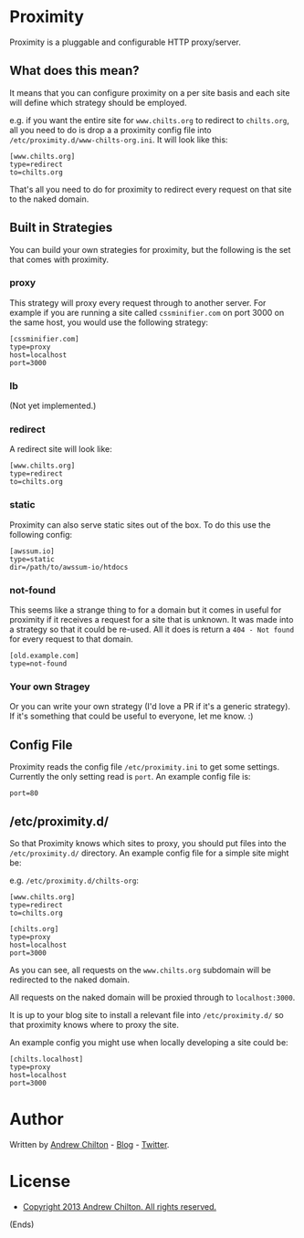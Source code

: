 # Proximity #

Proximity is a pluggable and configurable HTTP proxy/server.

## What does this mean? ##

It means that you can configure proximity on a per site basis and each site will define which strategy
should be employed.

e.g. if you want the entire site for ```www.chilts.org``` to redirect to ```chilts.org```, all you need to do is drop a
a proximity config file into ```/etc/proximity.d/www-chilts-org.ini```. It will look like this:

```
[www.chilts.org]
type=redirect
to=chilts.org
```

That's all you need to do for proximity to redirect every request on that site to the naked domain.

## Built in Strategies ##

You can build your own strategies for proximity, but the following is the set that comes with proximity.

### proxy ###

This strategy will proxy every request through to another server. For example if you are running a site called
```cssminifier.com``` on port 3000 on the same host, you would use the following strategy:

```
[cssminifier.com]
type=proxy
host=localhost
port=3000
```

### lb ###

(Not yet implemented.)

### redirect ###

A redirect site will look like:

```
[www.chilts.org]
type=redirect
to=chilts.org
```

### static ###

Proximity can also serve static sites out of the box. To do this use the following config:

```
[awssum.io]
type=static
dir=/path/to/awssum-io/htdocs
```

### not-found ###

This seems like a strange thing to for a domain but it comes in useful for proximity if it receives a request for a
site that is unknown. It was made into a strategy so that it could be re-used. All it does is return a ```404 - Not
found``` for every request to that domain.

```
[old.example.com]
type=not-found
```

### Your own Stragey ###

Or you can write your own strategy (I'd love a PR if it's a generic strategy). If it's something that could be useful
to everyone, let me know. :)

## Config File ##

Proximity reads the config file ```/etc/proximity.ini``` to get some settings. Currently the only setting read is
```port```. An example config file is:

```
port=80
```

## /etc/proximity.d/ ##

So that Proximity knows which sites to proxy, you should put files into the ```/etc/proximity.d/``` directory. An
example config file for a simple site might be:

e.g. ```/etc/proximity.d/chilts-org```:

```
[www.chilts.org]
type=redirect
to=chilts.org

[chilts.org]
type=proxy
host=localhost
port=3000
```

As you can see, all requests on the ```www.chilts.org``` subdomain will be redirected to the naked domain.

All requests on the naked domain will be proxied through to ```localhost:3000```.

It is up to your blog site to install a relevant file into ```/etc/proximity.d/``` so that proximity knows where to
proxy the site.

An example config you might use when locally developing a site could be:

```
[chilts.localhost]
type=proxy
host=localhost
port=3000
```

# Author #

Written by [Andrew Chilton](http://chilts.org/) - [Blog](http://chilts.org/blog/) -
[Twitter](https://twitter.com/andychilton).

# License #

* [Copyright 2013 Andrew Chilton.  All rights reserved.](http://chilts.mit-license.org/2013/)

(Ends)
